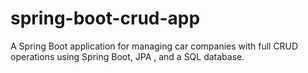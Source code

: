 # spring-boot-crud-app
A Spring Boot application for managing car companies with full CRUD operations using Spring Boot, JPA , and a SQL database.
